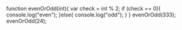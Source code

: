 function evenOrOdd(int){
  var check = int % 2;
  if (check == 0){
    console.log("even");
    }else{
    console.log("odd");
  }
}
evenOrOdd(333);
evenOrOdd(24);

